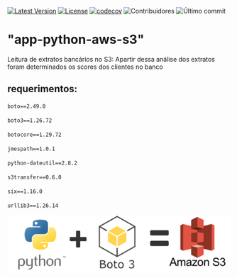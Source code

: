 ﻿[![Latest Version](https://img.shields.io/github/v/release/alexjosesilva/python-aws-s3?include_prereleases)](https://github.com/alexjosesilva/python-aws-s3/releases/tag/1.0)
[![License](https://img.shields.io/github/license/alexjosesilva/python-aws-s3)]([https://github.com/seu-usuario/seu-repositorio/blob/master/LICENSE](https://github.com/alexjosesilva/python-aws-s3/blob/master/LICENSE))
[![codecov](https://codecov.io/gh/alexjosesilva/python-aws-s3/graph/badge.svg?token=GUWHI4VKML)](https://codecov.io/gh/alexjosesilva/python-aws-s3)
![Contribuidores](https://img.shields.io/github/contributors/alexjosesilva/python-aws-s3)
![Último commit](https://img.shields.io/github/last-commit/alexjosesilva/python-aws-s3)

# "app-python-aws-s3" 

Leitura de extratos bancários no S3: Apartir dessa análise dos extratos foram determinados os scores dos clientes no banco

## requerimentos:

    boto==2.49.0

    boto3==1.26.72

    botocore==1.29.72

    jmespath==1.0.1

    python-dateutil==2.8.2

    s3transfer==0.6.0

    six==1.16.0

    urllib3==1.26.14
   ![Screenshot](python_aws_s3_h.png)
    
